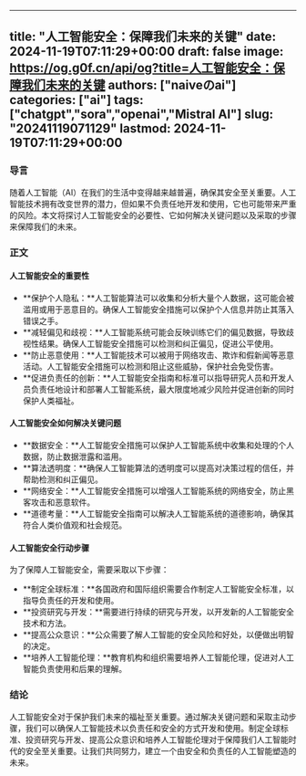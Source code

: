 
---
title: "人工智能安全：保障我们未来的关键"
date: 2024-11-19T07:11:29+00:00
draft: false
image: https://og.g0f.cn/api/og?title=人工智能安全：保障我们未来的关键
authors: ["naiveのai"]
categories: ["ai"]
tags: ["chatgpt","sora","openai","Mistral AI"]
slug: "20241119071129"
lastmod: 2024-11-19T07:11:29+00:00
---
### 导言

随着人工智能（AI）在我们的生活中变得越来越普遍，确保其安全至关重要。人工智能技术拥有改变世界的潜力，但如果不负责任地开发和使用，它也可能带来严重的风险。本文将探讨人工智能安全的必要性、它如何解决关键问题以及采取的步骤来保障我们的未来。

### 正文

#### 人工智能安全的重要性

* **保护个人隐私：**人工智能算法可以收集和分析大量个人数据，这可能会被滥用或用于恶意目的。确保人工智能安全措施可以保护个人信息并防止其落入错误之手。
* **减轻偏见和歧视：**人工智能系统可能会反映训练它们的偏见数据，导致歧视性结果。确保人工智能安全措施可以检测和纠正偏见，促进公平使用。
* **防止恶意使用：**人工智能技术可以被用于网络攻击、欺诈和假新闻等恶意活动。人工智能安全措施可以检测和阻止这些威胁，保护社会免受伤害。
* **促进负责任的创新：**人工智能安全指南和标准可以指导研究人员和开发人员负责任地设计和部署人工智能系统，最大限度地减少风险并促进创新的同时保护人类福祉。

#### 人工智能安全如何解决关键问题

* **数据安全：**人工智能安全措施可以保护人工智能系统中收集和处理的个人数据，防止数据泄露和滥用。
* **算法透明度：**确保人工智能算法的透明度可以提高对决策过程的信任，并帮助检测和纠正偏见。
* **网络安全：**人工智能安全措施可以增强人工智能系统的网络安全，防止黑客攻击和恶意软件。
* **道德考量：**人工智能安全指南可以解决人工智能系统的道德影响，确保其符合人类价值观和社会规范。

#### 人工智能安全行动步骤

为了保障人工智能安全，需要采取以下步骤：

* **制定全球标准：**各国政府和国际组织需要合作制定人工智能安全标准，以指导负责任的开发和使用。
* **投资研究与开发：**需要进行持续的研究与开发，以开发新的人工智能安全技术和方法。
* **提高公众意识：**公众需要了解人工智能的安全风险和好处，以便做出明智的决定。
* **培养人工智能伦理：**教育机构和组织需要培养人工智能伦理，促进对人工智能负责使用和后果的理解。

### 结论

人工智能安全对于保护我们未来的福祉至关重要。通过解决关键问题和采取主动步骤，我们可以确保人工智能技术以负责任和安全的方式开发和使用。制定全球标准、投资研究与开发、提高公众意识和培养人工智能伦理对于保障我们人工智能时代的安全至关重要。让我们共同努力，建立一个由安全和负责任的人工智能塑造的未来。